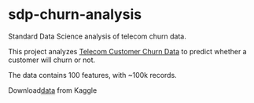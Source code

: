 # sdp-churn-analysis
Standard Data Science analysis of telecom churn data.

This project analyzes [Telecom Customer Churn Data](https://www.kaggle.com/abhinav89/telecom-customer) to predict whether a customer will churn or not.

The data contains 100 features, with ~100k records.

Download[data](https://www.kaggle.com/abhinav89/telecom-customer) from Kaggle

